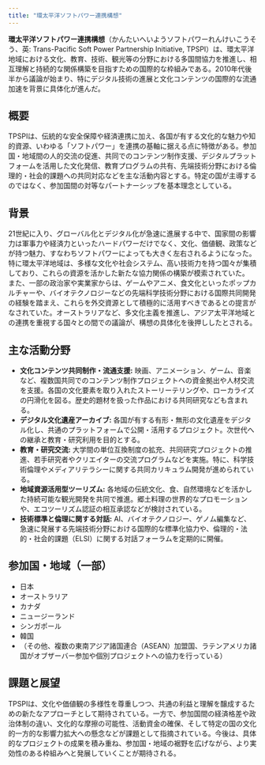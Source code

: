 ```yaml
---
title: "環太平洋ソフトパワー連携構想"
---
```


**環太平洋ソフトパワー連携構想**（かんたいへいようソフトパワーれんけいこうそう、英: Trans-Pacific Soft Power Partnership Initiative, TPSPI）は、環太平洋地域における文化、教育、技術、観光等の分野における多国間協力を推進し、相互理解と持続的な関係構築を目指すための国際的な枠組みである。2010年代後半から議論が始まり、特にデジタル技術の進展と文化コンテンツの国際的な流通加速を背景に具体化が進んだ。

## 概要

TPSPIは、伝統的な安全保障や経済連携に加え、各国が有する文化的な魅力や知的資源、いわゆる「ソフトパワー」を連携の基軸に据える点に特徴がある。参加国・地域間の人的交流の促進、共同でのコンテンツ制作支援、デジタルプラットフォームを活用した文化発信、教育プログラムの共有、先端技術分野における倫理的・社会的課題への共同対応などを主な活動内容とする。特定の国が主導するのではなく、参加国間の対等なパートナーシップを基本理念としている。

## 背景

21世紀に入り、グローバル化とデジタル化が急速に進展する中で、国家間の影響力は軍事力や経済力といったハードパワーだけでなく、文化、価値観、政策などが持つ魅力、すなわちソフトパワーによっても大きく左右されるようになった。特に環太平洋地域は、多様な文化や社会システム、高い技術力を持つ国々が集積しており、これらの資源を活かした新たな協力関係の構築が模索されていた。
また、一部の政治家や実業家からは、ゲームやアニメ、食文化といったポップカルチャーや、バイオテクノロジーなどの先端科学技術分野における国際共同開発の経験を踏まえ、これらを外交資源として積極的に活用すべきであるとの提言がなされていた。オーストラリアなど、多文化主義を推進し、アジア太平洋地域との連携を重視する国々との間での議論が、構想の具体化を後押ししたとされる。

## 主な活動分野

*   **文化コンテンツ共同制作・流通支援:** 映画、アニメーション、ゲーム、音楽など、複数国共同でのコンテンツ制作プロジェクトへの資金拠出や人材交流を支援。各国の文化要素を取り入れたストーリーテリングや、ローカライズの円滑化を図る。歴史的題材を扱った作品における共同研究なども含まれる。
*   **デジタル文化遺産アーカイブ:** 各国が有する有形・無形の文化遺産をデジタル化し、共通のプラットフォームで公開・活用するプロジェクト。次世代への継承と教育・研究利用を目的とする。
*   **教育・研究交流:** 大学間の単位互換制度の拡充、共同研究プロジェクトの推進、若手研究者やクリエイターの交流プログラムなどを実施。特に、科学技術倫理やメディアリテラシーに関する共同カリキュラム開発が進められている。
*   **地域資源活用型ツーリズム:** 各地域の伝統文化、食、自然環境などを活かした持続可能な観光開発を共同で推進。郷土料理の世界的なプロモーションや、エコツーリズム認証の相互承認などが検討されている。
*   **技術標準と倫理に関する対話:** AI、バイオテクノロジー、ゲノム編集など、急速に発展する先端技術分野における国際的な標準化協力や、倫理的・法的・社会的課題（ELSI）に関する対話フォーラムを定期的に開催。

## 参加国・地域（一部）

*   日本
*   オーストラリア
*   カナダ
*   ニュージーランド
*   シンガポール
*   韓国
*   （その他、複数の東南アジア諸国連合（ASEAN）加盟国、ラテンアメリカ諸国がオブザーバー参加や個別プロジェクトへの協力を行っている）

## 課題と展望

TPSPIは、文化や価値観の多様性を尊重しつつ、共通の利益と理解を醸成するための新たなアプローチとして期待されている。一方で、参加国間の経済格差や政治体制の違い、文化的な摩擦の可能性、活動資金の確保、そして特定の国の文化的一方的な影響力拡大への懸念などが課題として指摘されている。今後は、具体的なプロジェクトの成果を積み重ね、参加国・地域の裾野を広げながら、より実効性のある枠組みへと発展していくことが期待される。